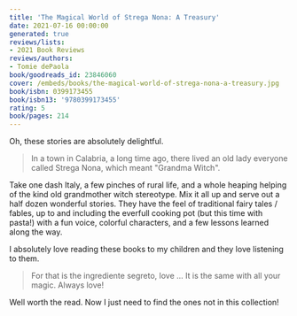 ```yaml
---
title: 'The Magical World of Strega Nona: A Treasury'
date: 2021-07-16 00:00:00
generated: true
reviews/lists:
- 2021 Book Reviews
reviews/authors:
- Tomie dePaola
book/goodreads_id: 23846060
cover: /embeds/books/the-magical-world-of-strega-nona-a-treasury.jpg
book/isbn: 0399173455
book/isbn13: '9780399173455'
rating: 5
book/pages: 214
---
```

Oh, these stories are absolutely delightful.  

> In a town in Calabria, a long time ago, there lived an old lady everyone
> called Strega Nona, which meant "Grandma Witch".

<!--more-->

Take one dash Italy, a few pinches of rural life, and a whole heaping helping of the kind old grandmother witch stereotype. Mix it all up and serve out a half dozen wonderful stories. They have the feel of traditional fairy tales / fables, up to and including the everfull cooking pot (but this time with pasta!) with a fun voice, colorful characters, and a few lessons learned along the way.  

I absolutely love reading these books to my children and they love listening to them.  

> For that is the ingrediente segreto, love ... It is the same with all your
> magic. Always love!

Well worth the read. Now I just need to find the ones not in this collection!